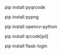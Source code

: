 pip install pyqrcode

pip install pypng

pip install opencv-python

pip install qrcode[pil]

pip install flask-login
